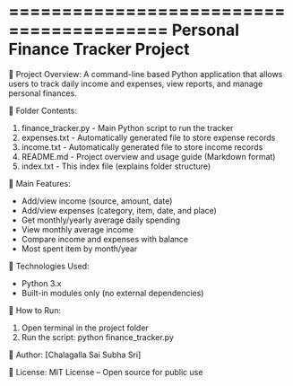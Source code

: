 
=========================================
      Personal Finance Tracker Project
=========================================

🔹 Project Overview:
A command-line based Python application that allows users to track daily income and expenses, view reports, and manage personal finances.

🔹 Folder Contents:

1. finance_tracker.py     - Main Python script to run the tracker
2. expenses.txt           - Automatically generated file to store expense records
3. income.txt             - Automatically generated file to store income records
4. README.md              - Project overview and usage guide (Markdown format)
5. index.txt              - This index file (explains folder structure)

🔹 Main Features:
- Add/view income (source, amount, date)
- Add/view expenses (category, item, date, and place)
- Get monthly/yearly average daily spending
- View monthly average income
- Compare income and expenses with balance
- Most spent item by month/year

🔹 Technologies Used:
- Python 3.x
- Built-in modules only (no external dependencies)

🔹 How to Run:
1. Open terminal in the project folder
2. Run the script:
   python finance_tracker.py

🔹 Author:
[Chalagalla Sai Subha Sri]

🔹 License:
MIT License – Open source for public use


